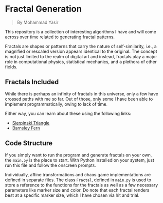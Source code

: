 # Fractal Generation
> By Mohammad Yasir

This repository is a collection of interesting algorithms I have and will come across over time related to generating fractal patterns.

Fractals are shapes or patterns that carry the nature of self-similarity, i.e., a magnified or rescaled version appears identical to the original. The concept is not just limited to the realm of digital art and instead, fractals play a major role in computational physics, statistical mechanics, and a plethora of other fields.

## Fractals Included
While there is perhaps an infinity of fractals in this universe, only a few have crossed paths with me so far. Out of those, only some I have been able to implement programmatically, owing to lack of time. 

Either way, you can learn about these using the following links: 
* [Sierpinski Triangle](https://github.com/hafizmdyasir/fractals/blob/3b946a4bdef508bc28c140f86fed522e9c3a05c6/sierpinski.md)
* [Barnsley Fern](https://github.com/hafizmdyasir/fractals/blob/3b946a4bdef508bc28c140f86fed522e9c3a05c6/barnsley.md)

## Code Structure
If you simply want to run the program and generate fractals on your own, the `main.py` is the place to start. With Python installed on your system, just run this file and follow the onscreen prompts.

Individually, affine transformations and chaos game implementations are defined in separate files. The class `Fractal`, defined in `main.py` is used to store a reference to the functions for the fractals as well as a few necessary parameters like marker size and color. Do note that each fractal renders best at a specific marker size, which I have chosen via hit and trial.